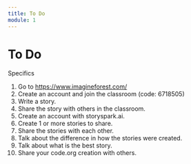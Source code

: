 ```yaml
---
title: To Do
module: 1
---
```


# To Do

<!-- rebuild video -->


<!-- make the kahoot a challenge -->
Specifics

1. Go to https://www.imagineforest.com/
2. Create an account and join the classroom (code: 6718505)
3. Write a story.
4. Share the story with others in the classroom.
5. Create an account with storyspark.ai.
6. Create 1 or more stories to share.
7. Share the stories with each other.
8. Talk about the difference in how the stories were created.
9. Talk about what is the best story.
10. Share your code.org creation with others.